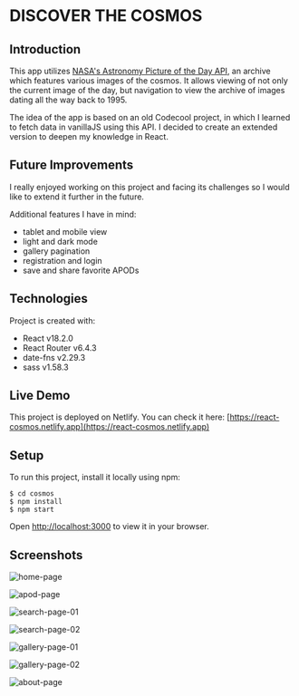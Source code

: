 # DISCOVER THE COSMOS

## Introduction

This app utilizes [NASA's Astronomy Picture of the Day API](https://github.com/nasa/apod-api), an archive which features various images of the cosmos.
It allows viewing of not only the current image of the day, but navigation to view the archive of images dating all the way back to 1995.

The idea of the app is based on an old Codecool project, in which I learned to fetch data in vanillaJS using this API. I decided to create an extended version to deepen my knowledge in React.

## Future Improvements

I really enjoyed working on this project and facing its challenges so I would like to extend it further in the future.

Additional features I have in mind:

- tablet and mobile view
- light and dark mode
- gallery pagination
- registration and login
- save and share favorite APODs

## Technologies

Project is created with:

- React v18.2.0
- React Router v6.4.3
- date-fns v2.29.3
- sass v1.58.3

## Live Demo

This project is deployed on Netlify. You can check it here:
[https://react-cosmos.netlify.app](https://react-cosmos.netlify.app)

## Setup

To run this project, install it locally using npm:

```
$ cd cosmos
$ npm install
$ npm start
```

Open [http://localhost:3000](http://localhost:3000) to view it in your browser.

## Screenshots

![home-page](https://user-images.githubusercontent.com/102482465/220909193-6118e52f-ac32-42c3-8c1f-f9744fb8adf0.png)

![apod-page](https://user-images.githubusercontent.com/102482465/220909279-231f3eaa-ee70-4805-b02a-d15c170b0f9a.png)

![search-page-01](https://user-images.githubusercontent.com/102482465/220909802-7a8a17b5-3885-4e48-b810-58ba56b8f930.png)

![search-page-02](https://user-images.githubusercontent.com/102482465/220909944-70ca0f43-0128-4099-9bf6-dda96a8a1905.png)

![gallery-page-01](https://user-images.githubusercontent.com/102482465/220910069-5e66ee46-7b8f-44a4-a522-a4d5e5044b7b.png)

![gallery-page-02](https://user-images.githubusercontent.com/102482465/220929637-30004d80-e4e0-42ec-a706-06327e2ad14b.png)

![about-page](https://user-images.githubusercontent.com/102482465/220910301-0712244b-9921-45a1-9479-af1cc3c8fde2.png)
